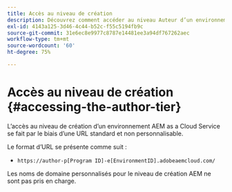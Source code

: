 ```yaml
---
title: Accès au niveau de création
description: Découvrez comment accéder au niveau Auteur d’un environnement as a Cloud Service AEM.
exl-id: 4143a125-3d46-4c44-b52c-f55c5194fb9c
source-git-commit: 31e6ec8e9977c8787e14481ee3a94df767262aec
workflow-type: tm+mt
source-wordcount: '60'
ht-degree: 75%

---
```


# Accès au niveau de création {#accessing-the-author-tier}

L’accès au niveau de création d’un environnement AEM as a Cloud Service se fait par le biais d’une URL standard et non personnalisable.

Le format d’URL se présente comme suit :

* `https://author-p[Program ID]-e[EnvironmentID].adobeaemcloud.com/`

Les noms de domaine personnalisés pour le niveau de création AEM ne sont pas pris en charge.
